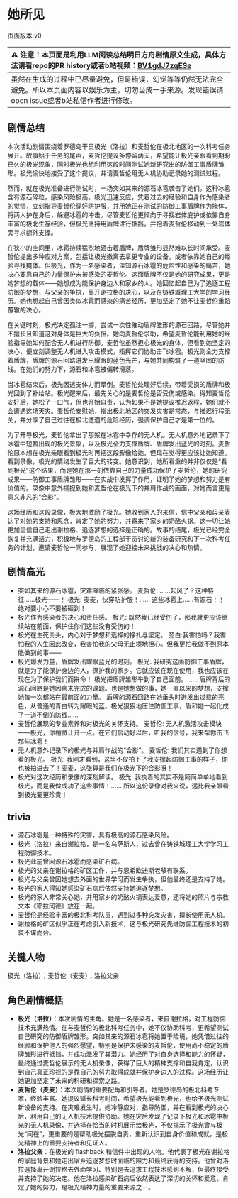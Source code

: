 # 她所见
页面版本:v0
 

| :warning: 注意！本页面是利用LLM阅读总结明日方舟剧情原文生成，具体方法请看repo的PR history或者b站视频：[BV1gdJ7zqESe](https://www.bilibili.com/video/BV1gdJ7zqESe/)         |
|:----------------------------|
| 虽然在生成的过程中已尽量避免，但是错误，幻觉等等仍然无法完全避免。所以本页面内容以娱乐为主，切勿当成一手来源。发现错误请open issue或者b站私信作者进行修改。|



## 剧情总结
本次活动剧情围绕着罗德岛干员极光（洛拉）和麦哲伦在极北地区的一次科考任务展开。故事始于任务的尾声，麦哲伦提议多停留两天，希望能让极光亲眼看到期盼已久的极光现象，同时极光也想利用这段时间测试她新研究出的防御工事盾牌雏形。极光愉快地接受了这个提议，并请麦哲伦用无人机协助记录她的测试过程。

然而，就在极光准备进行测试时，一场突如其来的源石冰雹袭击了她们。这种冰雹含有源石碎粒，感染风险极高。极光迅速反应，凭着过去的经验和自身作为感染者的觉悟，立刻指导麦哲伦穿好防护服，并用她正在测试的防御工事盾牌作为掩体，将两人护在身后，躲避冰雹的冲击。尽管麦哲伦更倾向于寻找岩体庇护或依靠自身丰富的极北生存经验，但极光坚持用盾牌进行抵挡，并抱着麦哲伦移动到一处岩体旁寻求额外支撑。

在狭小的空间里，冰雹持续猛烈地砸击着盾牌，盾牌雏形显然难以长时间承受。麦哲伦提出多种应对方案，包括让极光撤离去拿更专业的设备，或者依靠她自己的经验寻找掩体。但极光，作为一名感染者，深知源石冰雹的危险性和感染的痛苦，她决心要靠自己的力量保护未被感染的麦哲伦。这面盾牌不仅是她的研究成果，更是她梦想的载体——她想成为能保护身边人和家乡的人。她回忆起自己为了追逐工程防御的梦想，与父亲的争执，离开谢拉格的决心，以及在铸铁城理工大学的学习经历。她也想起自己曾因类似冰雹而感染的痛苦经历，更加坚定了她不让麦哲伦重蹈覆辙的决心。

在关键时刻，极光决定孤注一掷，尝试一次性催动盾牌雏形的源石回路，尽管她并不擅长且知道这对身体是巨大的负担。她向麦哲伦求助，希望麦哲伦能利用她的经验指导她如何配合无人机进行防御。麦哲伦虽然担心极光的身体，但看到她坚定的决心，便立刻调整无人机进入攻击模式，指挥它们协助击飞冰雹。极光则全力支撑着盾牌，盾牌的源石回路迸发出耀眼的蓝色光芒，与她共同构筑了一道坚固的防线。在她们的努力下，源石和冰雹被偏转滑落。

当冰雹结束后，极光因透支体力而晕倒。麦哲伦处理好后续，带着受损的盾牌和极光回到了补给站。极光醒来后，最先关心的是麦哲伦是否受伤或感染。得知麦哲伦安好后，她松了一口气，但也开始自责，认为如果不是她提议推迟返程，她们就不会遭遇这场天灾。麦哲伦安慰她，指出极北地区的突发灾害是常态，与推迟行程无关，并分享了自己过往在极北遭遇的危险经历，强调保护自己才是第一位的。

为了开导极光，麦哲伦拿出了那架在冰雹中幸存的无人机。无人机意外地记录下了冰雹中短暂出现的极光景象，以及极光全力支撑盾牌、盾牌发出蓝光的时刻。麦哲伦原本想在极光亲眼看到极光时再把这段影像给她，但现在觉得更应该让她知道。看到录像，极光的情绪发生了巨大的转变。她意识到，她所看重的并非仅仅是“看到极光”这个结果，而是她在那一刻依靠自己的力量成功保护了麦哲伦，她的研究成果——防御工事盾牌雏形——在实战中发挥了作用，证明了她的梦想和努力是有价值的。录像中意外捕捉到她和麦哲伦在极光下的并肩作战的画面，对她而言更是意义非凡的“合影”。

这场经历和这段录像，极大地激励了极光。她收到家人的来信，信中父亲和母亲表达了对她的支持和思念，肯定了她的努力，并寄来了家乡的奶酪火锅。这一切让她更加坚信自己走出谢拉格、追逐梦想的选择是正确的。故事的结尾，极光已经完全恢复并充满活力，积极地与罗德岛的工程部干员讨论新的装备研究和下一次科考任务的计划，邀请麦哲伦一同参与，展现了她迎接未来挑战的决心和热情。
## 剧情高光
- 突如其来的源石冰雹，灾难降临的紧张感。
  麦哲伦: ......起风了？这种特征......极光——！
  极光: 麦麦，快穿防护服！...... 这些冰雹上......有源石！！绝对要小心不要被砸到！
- 极光作为感染者的决心和责任感。
  极光: 既然我已经受伤了，那我就更应该继续站在前面，保护住你们这些没有受伤的！
- 极光在生死关头，内心对于梦想和选择的挣扎与坚定。
  旁白:我害怕吗？我害怕我的人生因此改变，我害怕我的父母无止境地担心。但我更怕我做不到原本能做到的事——
- 极光爆发力量，盾牌发出耀眼蓝光的时刻。
  极光: 我研究这面防御工事盾牌，就是为了能保护身边的人，保护我的家乡。它就应该在现在使用，我也应该在现在为了保护我们而拼命！
  极光把盾牌雏形举到了自己面前。...... 盾牌背后的源石回路是她因病未完成的课题。也是她想做的事，她一直以来的梦想，支撑她每一次都站在最前面的力量。
  盾牌的源石回路在她垂头时迸发出过载的亮色，从普通的青白转为耀眼的蓝。极光狠狠地压住防御工事，盾和她一起化成了一道不倒的防线......
- 麦哲伦展现的专业素养和对极光的关怀支持。
  麦哲伦: 无人机激活攻击模块——极光，你稍微让开一点。在它们启动好以后，听我的信号，我来帮你击飞那些冰雹！
- 无人机意外记录下的极光与并肩作战的“合影”。
  麦哲伦: 我们其实遇到了你想看的极光。
  极光: 我刚才看到，这里不仅拍下了我支撑起防御工事的样子，你也被拍进去了！麦麦，这张算是我们在极光下的合影呀！
- 极光对这次经历和录像的深刻解读。
  极光: 我执着的其实不是简简单单地看到极光，而是我做成功了这些事情！...... 所以这份录像对我来说，远比我亲眼看到极光要更珍贵！
## trivia
- 源石冰雹是一种特殊的灾害，具有极高的源石感染风险。
- 极光（洛拉）来自谢拉格，是一名乌萨斯人，过去曾在铸铁城理工大学学习工程防御技术。
- 极光此前曾因源石冰雹而感染矿石病。
- 极光的父亲在谢拉格的矿区工作，并与恩希欧迪斯老爷有联系。
- 极光与父亲曾因她想去外面的世界学习而发生争执，但他最终还是支持了她。
- 极光的家人得知她感染矿石病后依然支持她追逐梦想。
- 极光的家人非常关心她，并用家乡的奶酪火锅表达爱意，还将她的照片与宗教文本《耶拉冈德》放在一起。
- 麦哲伦是经验丰富的极北科考队员，遇到过多种突发灾害，擅长使用无人机。
- 谢拉格的矿区似乎正在考虑引入新技术，这与极光研究先进防御工程技术的初衷不谋而合。
## 关键人物
极光（洛拉）；麦哲伦（麦麦）；洛拉父亲
## 角色剧情概括
-   **极光（洛拉）**：本次剧情的主角。她是一名感染者，来自谢拉格，对工程防御技术充满热情。在与麦哲伦的极北科考任务中，她不仅协助科考，更希望测试自己研究的防御盾牌雏形。突如其来的源石冰雹将她置于险境，她凭借过往的经验和保护他人的强烈愿望，特别是保护未感染的麦哲伦，使用尚不稳定的盾牌雏形进行抵挡，并成功激发了其潜力。她经历了对自身选择和能力的怀疑，最终通过麦哲伦展示的无人机录像，获得了巨大的精神支撑和自我肯定，认识到自己真正珍视的是靠自己的努力取得成就并保护身边人的过程。这场经历让她更加坚定了未来的科研和探索之路。
-   **麦哲伦（麦麦）**：本次剧情的重要配角和引导者。她是罗德岛的极北科考专家，经验丰富。她提议延长科考时间，希望极光能看到极光，也给予极光测试新设备的支持。在灾难发生时，她冷静应对，指导防御，并在看到极光的决心后，利用自己的无人机技术提供协助。她在灾后发现了记录下极光和冰雹中极光的无人机录像，并选择在恰当的时机展示给极光，不仅揭示了极光曾与极光“同在”，更重要的是帮助极光摆脱自责，重新认识到自身价值和成就，是极光精神上的重要支持者和见证人。
-   **洛拉父亲**：在极光的 flashback 和信件中出现的人物。他代表了极光在谢拉格的家庭背景和她走出家乡追逐梦想时面临的阻力和最终获得的支持。他曾对洛拉选择离开谢拉格去外面学习、特别是去追求工程技术感到不解，但最终接受并支持了她的决定。他在洛拉感染矿石病后依然表达了深切的关怀和爱意，肯定了她的努力，是极光精神力量的重要来源之一。